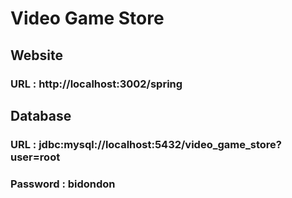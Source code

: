 # Video Game Store

## Website
### URL : http://localhost:3002/spring

## Database
### URL : jdbc:mysql://localhost:5432/video_game_store?user=root
### Password : bidondon